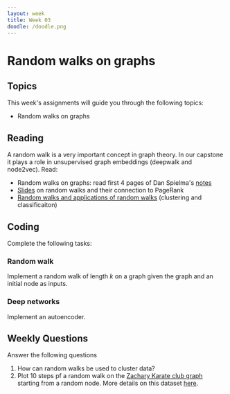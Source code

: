 ```yaml
---
layout: week
title: Week 03
doodle: /doodle.png
---
```


# Random walks on graphs

## Topics

This week's assignments will guide you through the following topics:
* Random walks on graphs

## Reading

A random walk is a very important concept in graph theory. In our capstone it plays a role in unsupervised graph embeddings (deepwalk and node2vec).
Read:
* Random walks on graphs: read first 4 pages of Dan Spielma's [notes](http://cs.yale.edu/homes/spielman/561/lect10-18.pdf)
* [Slides](https://www.ic.unicamp.br/~wainer/cursos/1s2014/2007-10-01.sarkar.pdf) on random walks and their connection to PageRank
* [Random walks and applications of random walks](https://www.cs.rpi.edu/~slotag/classes/FA16/slides/lec20-sample2.pdf) (clustering and classificaiton)

## Coding

Complete the following tasks:

### Random walk
Implement a random walk of length *k* on a graph given the graph and an initial node as inputs.

### Deep networks
Implement an autoencoder.


## Weekly Questions

Answer the following questions
1.    How can random walks be used to cluster data?
2. Plot 10 steps pf a random walk on the [Zachary Karate club graph](https://networkx.org/documentation/stable/reference/generated/networkx.generators.social.karate_club_graph.html?highlight=karate) starting from a random node. More details on this dataset [here](http://networkdata.ics.uci.edu/netdata/html/zacharyKarate.html).

